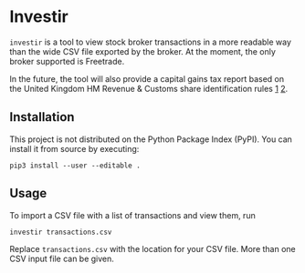 # Investir

`investir` is a tool to view stock broker transactions in a more
readable way than the wide CSV file exported by the broker. At the
moment, the only broker supported is Freetrade.

In the future, the tool will also provide a capital gains tax report
based on the United Kingdom HM Revenue & Customs share identification
rules [1] [2].

## Installation

This project is not distributed on the Python Package Index (PyPI). You
can install it from source by executing:

    pip3 install --user --editable .

## Usage

To import a CSV file with a list of transactions and view them, run

    investir transactions.csv

Replace `transactions.csv` with the location for your CSV file. More
than one CSV input file can be given.


[1]: https://www.gov.uk/government/publications/shares-and-capital-gains-tax-hs284-self-assessment-helpsheet/hs284-shares-and-capital-gains-tax-2023#rule
[2]: https://www.gov.uk/hmrc-internal-manuals/capital-gains-manual/cg51560
